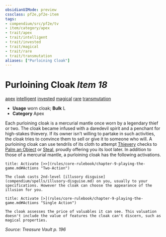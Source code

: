 ```yaml
---
obsidianUIMode: preview
cssclass: pf2e,pf2e-item
tags:
- compendium/src/pf2e/tv
- item/category/apex
- trait/apex
- trait/intelligent
- trait/invested
- trait/magical
- trait/rare
- trait/transmutation
aliases: ["Purloining Cloak"]
---
```

# Purloining Cloak *Item 18*  
[apex](rules/traits/apex.md "Apex Item Trait")  [intelligent](rules/traits/intelligent-gmg.md "Intelligent Item Trait")  [invested](rules/traits/invested.md "Invested Item Trait")  [magical](rules/traits/magical.md "Magical Item Trait")  [rare](rules/traits/rare.md "Rare Rarity Trait")  [transmutation](rules/traits/transmutation.md "Transmutation School Trait")  

- **Usage** worn cloak; **Bulk** L
- **Category** Apex

Each purloining cloak is a mercurial mantle once worn by a legendary thief or two. The cloak became infused with a daredevil spirit and a penchant for high-stakes thievery. If its owner isn't willing to partake in such activities, the cloak tries to convince them to sell or give it to someone who will. A purloining cloak can use tendrils of its cloth to attempt [Thievery](compendium/skills.md#Thievery) checks to [Palm an Object](rules/actions/palm-an-object.md) or [Steal](rules/actions/steal.md), proudly offering you its loot later. In addition to those of a mercurial mantle, a purloining cloak has the following activations.

```ad-embed-ability
title: Activate [>>](rules/core-rulebook/chapter-9-playing-the-game.md#Actions "Two-Action")

The cloak casts 2nd-level [illusory disguise](compendium/spells/illusory-disguise.md) on you, usually to your specifications. However the cloak can choose the appearance of the illusion for you.
```

```ad-embed-ability
title: Activate [>](rules/core-rulebook/chapter-9-playing-the-game.md#Actions "Single Action")

The cloak assesses the price of valuables it can see. This valuation doesn't include the value of features the cloak can't discern, such as magical properties.
```

*Source: Treasure Vault p. 196*